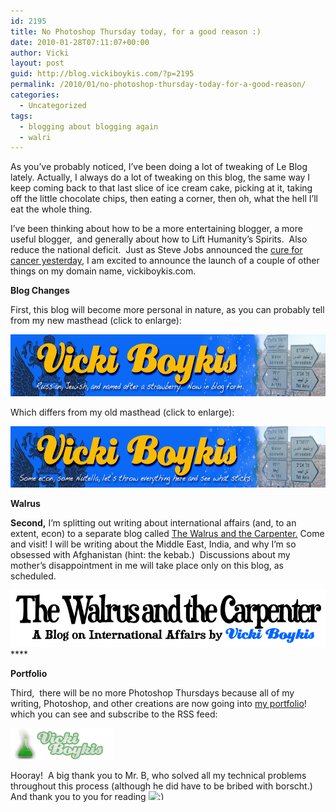 ```yaml
---
id: 2195
title: No Photoshop Thursday today, for a good reason :)
date: 2010-01-28T07:11:07+00:00
author: Vicki
layout: post
guid: http://blog.vickiboykis.com/?p=2195
permalink: /2010/01/no-photoshop-thursday-today-for-a-good-reason/
categories:
  - Uncategorized
tags:
  - blogging about blogging again
  - walri
---
```

As you&#8217;ve probably noticed, I&#8217;ve been doing a lot of tweaking of Le Blog lately. Actually, I always do a lot of tweaking on this blog, the same way I keep coming back to that last slice of ice cream cake, picking at it, taking off the little chocolate chips, then eating a corner, then oh, what the hell I&#8217;ll eat the whole thing.

I&#8217;ve been thinking about how to be a more entertaining blogger, a more useful blogger,  and generally about how to Lift Humanity&#8217;s Spirits.  Also reduce the national deficit.  Just as Steve Jobs announced the [cure for cancer yesterday](http://www.engadget.com/2010/01/27/live-from-the-apple-tablet-latest-creation-event/), I am excited to announce the launch of a couple of other things on my domain name, vickiboykis.com.

**Blog Changes**

First, this blog will become more personal in nature, as you can probably tell from my new masthead (click to enlarge):

[<img class="aligncenter size-full wp-image-2198" title="WebLogo1" src="https://raw.githubusercontent.com/veekaybee/wlb/gh-pages/assets/images/2010/01/WebLogo1.jpg" alt="" width="726" height="99" />](https://raw.githubusercontent.com/veekaybee/wlb/gh-pages/assets/images/2010/01/WebLogo1.jpg)

Which differs from my old masthead (click to enlarge):

[<img class="aligncenter size-full wp-image-2206" title="WebLogo_2" src="https://raw.githubusercontent.com/veekaybee/wlb/gh-pages/assets/images/2010/01/WebLogo_2.png" alt="" width="727" height="98" />](https://raw.githubusercontent.com/veekaybee/wlb/gh-pages/assets/images/2010/01/WebLogo_2.png)

**Walrus**

**Second,** I&#8217;m splitting out writing about international affairs (and, to an extent, econ) to a separate blog called [The Walrus and the Carpenter.](http://walrus.vickiboykis.com) Come and visit! I will be writing about the Middle East, India, and why I&#8217;m so obsessed with Afghanistan (hint: the kebab.)  Discussions about my mother&#8217;s disappointment in me will take place only on this blog, as scheduled.

[<img class="aligncenter size-full wp-image-2196" title="WalrusCarpenterLogo" src="https://raw.githubusercontent.com/veekaybee/wlb/gh-pages/assets/images/2010/01/WalrusCarpenterLogo.png" alt="" width="583" height="91" />](https://raw.githubusercontent.com/veekaybee/wlb/gh-pages/assets/images/2010/01/WalrusCarpenterLogo.png)****

**Portfolio**

Third,  there will be no more Photoshop Thursdays because all of my writing, Photoshop, and other creations are now going into [my portfolio](http://gallery.vickiboykis.com)!  which you can see and subscribe to the RSS feed:

[<img class="aligncenter size-full wp-image-2203" title="logo" src="https://raw.githubusercontent.com/veekaybee/wlb/gh-pages/assets/images/2010/01/logo1.png" alt="" width="164" height="50" />](https://raw.githubusercontent.com/veekaybee/wlb/gh-pages/assets/images/2010/01/logo1.png)

Hooray!  A big thank you to Mr. B, who solved all my technical problems throughout this process (although he did have to be bribed with borscht.) And thank you to you for reading <img src="http://blog.vickiboykis.com/wp-includes/images/smilies/simple-smile.png" alt=":)" class="wp-smiley" style="height: 1em; max-height: 1em;" />